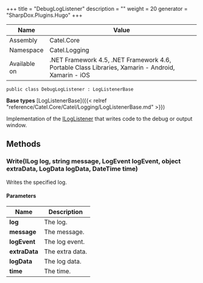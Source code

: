

+++
title = "DebugLogListener" 
description = ""
weight = 20
generator = "SharpDox.Plugins.Hugo"
+++

Name|Value
---|---
Assembly|Catel.Core
Namespace|Catel.Logging
Available on|.NET Framework 4.5, .NET Framework 4.6, Portable Class Libraries, Xamarin - Android, Xamarin - iOS

```
public class DebugLogListener : LogListenerBase
```

**Base types**
[LogListenerBase]({{&lt; relref "reference/Catel.Core/Catel/Logging/LogListenerBase.md" &gt;}})

Implementation of the [ILogListener](#) that writes code to the debug or output window.

## Methods

### Write(ILog log, string message, LogEvent logEvent, object extraData, LogData logData, DateTime time)

Writes the specified log.

#### Parameters

Name|Description
---|---
**log**|The log.
**message**|The message.
**logEvent**|The log event.
**extraData**|The extra data.
**logData**|The log data.
**time**|The time.

